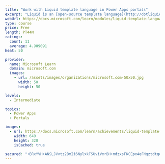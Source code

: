 ```yaml
---
title: "Work with Liquid template language in Power Apps portals"
excerpt: "Liquid is an [open-source template language](http://dotliquidmarkup.org/?azure-portal=true) that is integrated natively into Microsoft Power Apps portals. It acts as a bridge between Common Data Service and the HTML or text output that is sent to the browser. Liquid can be used to add dynamic content to pages and to create a variety of custom templates. Additionally, Liquid provides access only to the data and operations that are explicitly allowed by the portals."
webUrl: https://docs.microsoft.com/learn/modules/liquid-template-language/
type: course
price: Free
length: PT44M
ratings:
  count: 11
  average: 4.909091
heat: 50

provider:
  name: Microsoft Learn
  domain: microsoft.com
  images:
    - url: /assets/images/organizations/microsoft.com-50x50.jpg
      width: 50
      height: 50

levels:
  - Intermediate

topics:
  - Power Apps
  - Portals

images:
  - url: https://docs.microsoft.com/learn/achievements/liquid-template-language-social.png
    width: 640
    height: 320
    isCached: true

secured: "+BRxYVH+ANSLJVvtz2BmIi6NylxkFSUviVxrBH+mdzxsFKCEpx4eFNqztdtqqXuksCz+oHKZZm47WHrlsfBSEdOSwA/WRhr17pc4wHLw6tJ036zTCtr3upiGXSyixKQ9BQ/eMbicJwrTEUdJXOsXyXVL6DA3ErMy9CmcMqjye+GFbMQ/cJdJCUDaa6DrOPlRaWnqjFFoqpmbONdhky8HDa1AaWLbQZ4vETijlAbH3HNsO/siPlfAyG79MA70QOWIX+7zch9G6Oy2KRn3ZNDlxRnPag+Guvne3X4eByLLyZqs+THNydGKWDG2xSWv7qUfCWz7Ja/vySc7HnVjn7CBMtladLBVN1bG7SggQ6LcqRKj+LAj51rzAE8HXDpQE6o9tVHtdJl4yIFvp27/3i8Y/Jd48rObIcZxEdK6PPFxSp4=;CTVDkyMnpFjkAbviiqTI2A=="
---
```


